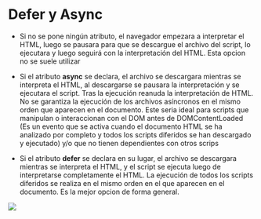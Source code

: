 # Defer y Async

-   Si no se pone ningún atributo, el navegador empezara a interpretar el HTML, luego se pausara para que se descargue el archivo del script, lo ejecutara y luego seguirá con la interpretación del HTML. Esta opcion no se suele utilizar

-   Si el atributo **async** se declara, el archivo se descargara mientras se interpreta el HTML, al descargarse se pausara la interpretación y se ejecutara el script. Tras la ejecución reanuda la interpretación de HTML. No se garantiza la ejecución de los archivos asíncronos en el mismo orden que aparecen en el documento. Este seria ideal para scripts que manipulan o interaccionan con el DOM antes de DOMContentLoaded (Es un evento que se activa cuando el documento HTML se ha analizado por completo y todos los scripts diferidos se han descargado y ejecutado) y/o que no tienen dependientes con otros scrips

-   Si el atributo **defer** se declara en su lugar, el archivo se descargara mientras se interpreta el HTML, y el script se ejecuta luego de interpretarse completamente el HTML. La ejecución de todos los scripts diferidos se realiza en el mismo orden en el que aparecen en el documento. Es la mejor opcion de forma general.

![](https://cybmeta.com/wp-content/uploads/2018/01/defer-y-async.png)